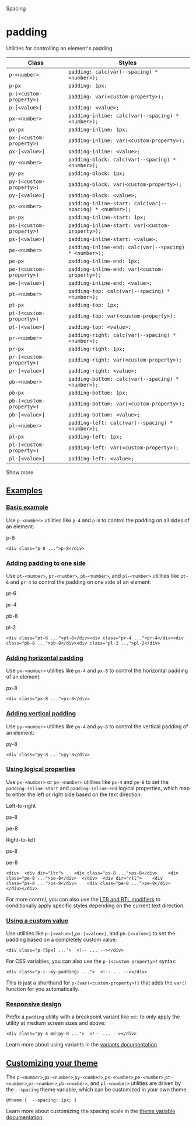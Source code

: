 <!--$-->

<!--/$-->

Spacing

# padding

Utilities for controlling an element's padding.

| Class                    | Styles                                                   |
| ------------------------ | -------------------------------------------------------- |
| `p-<number>`             | `padding: calc(var(--spacing) * <number>);`              |
| `p-px`                   | `padding: 1px;`                                          |
| `p-(<custom-property>)`  | `padding: var(<custom-property>);`                       |
| `p-[<value>]`            | `padding: <value>;`                                      |
| `px-<number>`            | `padding-inline: calc(var(--spacing) * <number>);`       |
| `px-px`                  | `padding-inline: 1px;`                                   |
| `px-(<custom-property>)` | `padding-inline: var(<custom-property>);`                |
| `px-[<value>]`           | `padding-inline: <value>;`                               |
| `py-<number>`            | `padding-block: calc(var(--spacing) * <number>);`        |
| `py-px`                  | `padding-block: 1px;`                                    |
| `py-(<custom-property>)` | `padding-block: var(<custom-property>);`                 |
| `py-[<value>]`           | `padding-block: <value>;`                                |
| `ps-<number>`            | `padding-inline-start: calc(var(--spacing) * <number>);` |
| `ps-px`                  | `padding-inline-start: 1px;`                             |
| `ps-(<custom-property>)` | `padding-inline-start: var(<custom-property>);`          |
| `ps-[<value>]`           | `padding-inline-start: <value>;`                         |
| `pe-<number>`            | `padding-inline-end: calc(var(--spacing) * <number>);`   |
| `pe-px`                  | `padding-inline-end: 1px;`                               |
| `pe-(<custom-property>)` | `padding-inline-end: var(<custom-property>);`            |
| `pe-[<value>]`           | `padding-inline-end: <value>;`                           |
| `pt-<number>`            | `padding-top: calc(var(--spacing) * <number>);`          |
| `pt-px`                  | `padding-top: 1px;`                                      |
| `pt-(<custom-property>)` | `padding-top: var(<custom-property>);`                   |
| `pt-[<value>]`           | `padding-top: <value>;`                                  |
| `pr-<number>`            | `padding-right: calc(var(--spacing) * <number>);`        |
| `pr-px`                  | `padding-right: 1px;`                                    |
| `pr-(<custom-property>)` | `padding-right: var(<custom-property>);`                 |
| `pr-[<value>]`           | `padding-right: <value>;`                                |
| `pb-<number>`            | `padding-bottom: calc(var(--spacing) * <number>);`       |
| `pb-px`                  | `padding-bottom: 1px;`                                   |
| `pb-(<custom-property>)` | `padding-bottom: var(<custom-property>);`                |
| `pb-[<value>]`           | `padding-bottom: <value>;`                               |
| `pl-<number>`            | `padding-left: calc(var(--spacing) * <number>);`         |
| `pl-px`                  | `padding-left: 1px;`                                     |
| `pl-(<custom-property>)` | `padding-left: var(<custom-property>);`                  |
| `pl-[<value>]`           | `padding-left: <value>;`                                 |

Show more

## [Examples](#examples)

### [Basic example](#basic-example)

Use `p-<number>` utilities like `p-4` and `p-8` to control the padding on all sides of an element:

p-8

```
<div class="p-8 ...">p-8</div>
```

### [Adding padding to one side](#adding-padding-to-one-side)

Use `pt-<number>`, `pr-<number>`, `pb-<number>`, and `pl-<number>` utilities like `pt-6` and `pr-4` to control the padding on one side of an element:

pt-6

pr-4

pb-8

pl-2

```
<div class="pt-6 ...">pt-6</div><div class="pr-4 ...">pr-4</div><div class="pb-8 ...">pb-8</div><div class="pl-2 ...">pl-2</div>
```

### [Adding horizontal padding](#adding-horizontal-padding)

Use `px-<number>` utilities like `px-4` and `px-8` to control the horizontal padding of an element:

px-8

```
<div class="px-8 ...">px-8</div>
```

### [Adding vertical padding](#adding-vertical-padding)

Use `py-<number>` utilities like `py-4` and `py-8` to control the vertical padding of an element:

py-8

```
<div class="py-8 ...">py-8</div>
```

### [Using logical properties](#using-logical-properties)

Use `ps-<number>` or `pe-<number>` utilities like `ps-4` and `pe-8` to set the `padding-inline-start` and `padding-inline-end` logical properties, which map to either the left or right side based on the text direction:

Left-to-right

ps-8

pe-8

Right-to-left

ps-8

pe-8

```
<div>  <div dir="ltr">    <div class="ps-8 ...">ps-8</div>    <div class="pe-8 ...">pe-8</div>  </div>  <div dir="rtl">    <div class="ps-8 ...">ps-8</div>    <div class="pe-8 ...">pe-8</div>  </div></div>
```

For more control, you can also use the [LTR and RTL modifiers](/docs/hover-focus-and-other-states#rtl-support) to conditionally apply specific styles depending on the current text direction.

### [Using a custom value](#using-a-custom-value)

Use utilities like<!-- --> `p-[<value>]`,`px-[<value>]`,<!-- --> and `pb-[<value>]` <!-- -->to set the <!-- -->padding<!-- --> based on a completely custom value:

```
<div class="p-[5px] ...">  <!-- ... --></div>
```

For CSS variables, you can also use the<!-- --> `p-(<custom-property>)` <!-- -->syntax:

```
<div class="p-(--my-padding) ...">  <!-- ... --></div>
```

This is just a shorthand for<!-- --> `p-[var(<custom-property>)]` <!-- -->that adds the `var()` function for you automatically.

### [Responsive design](#responsive-design)

Prefix <!-- -->a<!-- --> `padding` utility<!-- --> <!-- -->with a breakpoint variant like `md:` to only apply the utility at <!-- -->medium<!-- --> <!-- -->screen sizes and above:

```
<div class="py-4 md:py-8 ...">  <!-- ... --></div>
```

Learn more about using variants in the [variants documentation](/docs/hover-focus-and-other-states).

## [Customizing your theme](#customizing-your-theme)

The<!-- --> `p-<number>`,`px-<number>`,`py-<number>`,`ps-<number>`,`pe-<number>`,`pt-<number>`,`pr-<number>`,`pb-<number>`,<!-- --> and `pl-<number>` <!-- -->utilities are driven by the `--spacing` theme variable, which can be customized in your own theme:

```
@theme {  --spacing: 1px; }
```

Learn more about customizing the spacing scale in the [theme variable documentation](/docs/theme).

<!--$-->

<!--/$-->
